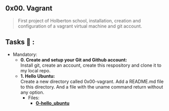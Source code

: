 ## 0x00. Vagrant
>First project of Holberton school, installation, creation and configuration of a vagrant virtual machine and git account.

## Tasks :page_with_curl: :
* Mandatory:
  * **0. Create and setup your Git and Github account:**\
    Install git, create an account, create this respository and clone it to my local repo.
  * **1. Hello Ubuntu:**\
    Create a new directory called 0x00-vagrant. Add a README.md file to this directory. And a file with the uname command return without any option.
    * Files:
        * **[0-hello_ubuntu](./0-hello_ubuntu)**
